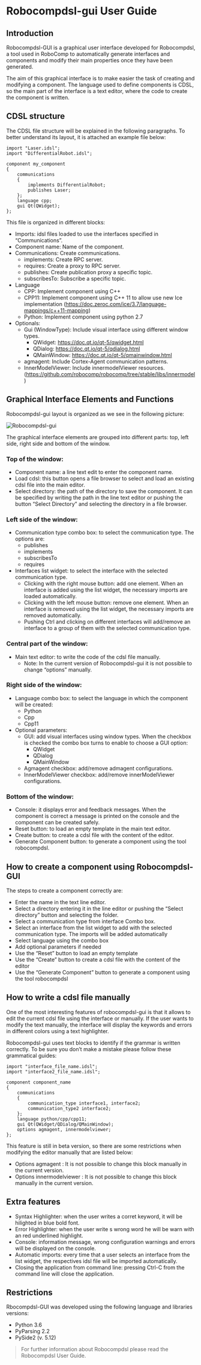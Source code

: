 # Robocompdsl-gui User Guide

Introduction
---
Robocompdsl-GUI is a graphical user interface developed for Robocompdsl, a tool used in RoboComp to automatically generate interfaces and components and modify their main properties once they have been generated. 

The aim of this graphical interface is to make easier the task of creating and modifying a component. The language used to define components is CDSL, so the main part of the interface is a text editor, where the code to create the component is written.

CDSL structure
---
The CDSL file structure will be explained in the following paragraphs. To better understand its layout, it is attached an example file below:

```
import "Laser.idsl";
import "DifferentialRobot.idsl";

component my_component
{
	communications
	{
		implements DifferentialRobot;
		publishes Laser;
	};
	language cpp;
	gui Qt(QWidget);
};
```

This file is organized in different blocks:
- Imports: idsl files loaded to use the interfaces specified in “Communications”.
- Component name: Name of the component.
- Communications: Create communications.
    - implements: Create RPC server.
    - requires: Create a proxy to RPC server.
    - publishes: Create publication proxy a specific topic.
    - subscribesTo: Subscribe a specific topic.
- Language
    - CPP: Implement component using C++
    - CPP11: Implement component using C++ 11 to allow use new Ice implementation (https://doc.zeroc.com/ice/3.7/language-mappings/c++11-mapping)
    - Python: Implement component using python 2.7
- Optionals:
    - Gui (WindowType): Include visual interface using different window types.
       - QWidget: https://doc.qt.io/qt-5/qwidget.html
       - QDialog: https://doc.qt.io/qt-5/qdialog.html
       - QMainWindow: https://doc.qt.io/qt-5/qmainwindow.html
    - agmagent: Include Cortex-Agent communication patterns.
    - InnerModelViewer: Include innermodelViewer resources. (https://github.com/robocomp/robocomp/tree/stable/libs/innermodel)

Graphical Interface Elements and Functions
---

Robocompdsl-gui layout is organized as we see in the following picture:

![Robocompdsl-gui](https://github.com/elebarr/robocomp/blob/development/tools/robocompdsl-gui/robocompdsl-gui_ex.png)

The graphical interface elements are grouped into different parts: top, left side, right side and bottom of the window.

### Top of the window:
- Component name: a line text edit to enter the component name.
- Load cdsl: this button opens a file browser to select and load an existing cdsl file into the main editor.
- Select directory: the path of the directory to save the component. It can be specified by writing the path in the line text editor or pushing the button “Select Directory” and selecting the directory in a file browser.

### Left side of the window:
- Communication type combo box: to select the communication type. The options are:
    - publishes
    - implements
    - subscribesTo
    - requires
- Interfaces list widget: to select the interface with the selected communication type.
    - Clicking with the right mouse button: add one element. When an interface is added using the list widget, the necessary imports are loaded automatically.
    - Clicking with the left mouse button: remove one element. When an interface is removed using the list widget, the necessary imports are removed automatically.
    - Pushing Ctrl and clicking on different interfaces will add/remove an interface to a group of them with the selected communication type.

### Central part of the window:
- Main text editor: to write the code of the cdsl file manually.
    - Note: In the current version of Robocompdsl-gui it is not possible to change “options” manually.

### Right side of the window:
- Language combo box: to select the language in which the component will be created:
    - Python
    - Cpp
    - Cpp11
- Optional parameters:
    - GUI: add visual interfaces using window types. When the checkbox is checked the combo box turns to enable to choose a GUI option:
        - QWidget
        - QDialog
        - QMainWindow
    - Agmagent checkbox: add/remove admagent configurations.
    - InnerModelViewer checkbox: add/remove innerModelViewer configurations.

### Bottom of the window:
- Console: it displays error and feedback messages. When the component is correct a message is printed on the console and the component can be created safely.
- Reset button: to load an empty template in the main text editor.
- Create button: to create a cdsl file with the content of the editor.
- Generate Component button: to generate a component using the tool robocompdsl.

How to create a component using Robocompdsl-GUI
---
The steps to create a component correctly are:
- Enter the name in the text line editor.
- Select a directory entering it in the line editor or pushing the “Select directory” button and selecting the folder.
- Select a communication type from interface Combo box.
- Select an interface from the list widget to add with the selected communication type. The imports will be added automatically
- Select language using the combo box
- Add optional parameters if needed
- Use the “Reset” button to load an empty template
- Use the “Create” button to create a cdsl file with the content of the editor
- Use the “Generate Component” button to generate a component using the tool robocompdsl

How to write a cdsl file manually
----

One of the most interesting features of robocompdsl-gui is that it allows to edit the current cdsl file using the interface or manually. If the user wants to modify the text manually, the interface will display the keywords and errors in different colors using a text highlighter.

Robocompdsl-gui uses text blocks to identify if the grammar is written correctly. To be sure you don’t make a mistake please follow these grammatical guides:

```
import "interface_file_name.idsl";
import "interface2_file_name.idsl";

component component_name
{
	communications
	{
		communication_type interface1, interface2;
		communication_type2 interface2;
	};
	language python/cpp/cpp11;
	gui Qt(QWidget/QDialog/QMainWindow);
	options agmagent, innermodelviewer;
};
```

This feature is still in beta version, so there are some restrictions when modifying the editor manually that are listed below:
- Options agmagent : It is not possible to change this block manually in the current version.
- Options innermodelviewer : It is not possible to change this block manually in the current version.

Extra features
---
- Syntax Highlighter: when the user writes a corret keyword, it will be hilighted in blue bold font.   
- Error Highlighter: when the user write s wrong word he will be warn with an red underlined highlight.
- Console: information message, wrong configuration warnings and errors will be displayed on the console.
- Automatic imports: every time that a user selects an interface from the list widget, the respectives idsl file will be imported automatically.
- Closing the application from command line: pressing Ctrl-C from the command line will close the application.

Restrictions
---
Rbocompdsl-GUI was developed using the following language and libraries versions:
- Python 3.6
- PyParsing 2.2
- PySide2 (v. 5.12)

>For further information about Robocompdsl please read the Robocompdsl User Guide.
